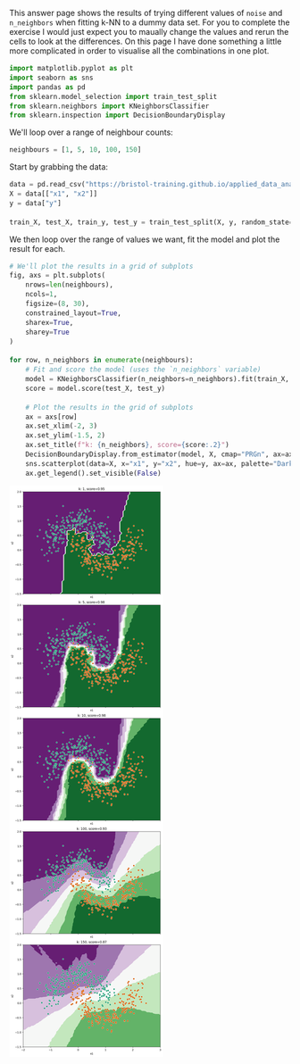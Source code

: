 This answer page shows the results of trying different values of `noise` and `n_neighbors` when fitting k-NN to a dummy data set. For you to complete the exercise I would just expect you to maually change the values and rerun the cells to look at the differences. On this page I have done something a little more complicated in order to visualise all the combinations in one plot.


```python
import matplotlib.pyplot as plt
import seaborn as sns
import pandas as pd
from sklearn.model_selection import train_test_split
from sklearn.neighbors import KNeighborsClassifier
from sklearn.inspection import DecisionBoundaryDisplay
```

We'll loop over a range of neighbour counts:


```python
neighbours = [1, 5, 10, 100, 150]
```

Start by grabbing the data:


```python
data = pd.read_csv("https://bristol-training.github.io/applied_data_analysis_in_python/moons.csv")
X = data[["x1", "x2"]]
y = data["y"]

train_X, test_X, train_y, test_y = train_test_split(X, y, random_state=42)
```

We then loop over the range of values we want, fit the model and plot the result for each.


```python
# We'll plot the results in a grid of subplots
fig, axs = plt.subplots(
    nrows=len(neighbours),
    ncols=1,
    figsize=(8, 30),
    constrained_layout=True,
    sharex=True,
    sharey=True
)

for row, n_neighbors in enumerate(neighbours):
    # Fit and score the model (uses the `n_neighbors` variable)
    model = KNeighborsClassifier(n_neighbors=n_neighbors).fit(train_X, train_y)
    score = model.score(test_X, test_y)

    # Plot the results in the grid of subplots
    ax = axs[row]
    ax.set_xlim(-2, 3)
    ax.set_ylim(-1.5, 2)
    ax.set_title(f"k: {n_neighbors}, score={score:.2}")
    DecisionBoundaryDisplay.from_estimator(model, X, cmap="PRGn", ax=ax)
    sns.scatterplot(data=X, x="x1", y="x2", hue=y, ax=ax, palette="Dark2")
    ax.get_legend().set_visible(False)
```


    
![](../img/answer_knn_moons_7_0.png)
    

